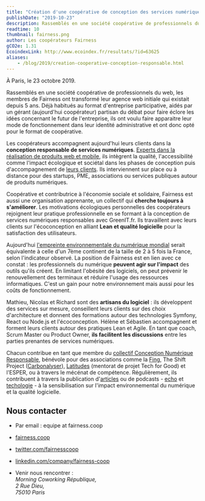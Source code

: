 ```yaml
---
title: "Création d'une coopérative de conception des services numériques prenant en compte l'impact environnemental et sociétal"
publishDate: "2019-10-23"
description: Rassemblés en une société coopérative de professionnels du web, les membres de Fairness accompagnent leurs clients dans la conception responsable de services numériques.
readtime: 10
thumbnail: fairness.png
author: Les coopérateurs Fairness
gCO2e: 1.31
EcoindexLink: http://www.ecoindex.fr/resultats/?id=63625
aliases:
    - /blog/2019/creation-cooperative-conception-responsable.html
---
```

À Paris, le 23 octobre 2019.

Rassemblés en une société coopérative de professionnels du web, les membres de Fairness ont transformé leur agence web initiale qui existait depuis 5 ans. Déjà habitués au format d'entreprise participative, aidés par un gérant (aujourd'hui coopérateur) partisan du débat pour faire éclore les idées concernant le futur de l'entreprise, ils ont voulu faire apparaitre leur mode de fonctionnement dans leur identité administrative et ont donc opté pour le format de coopérative.

Les coopérateurs accompagnent aujourd'hui leurs clients dans la **conception responsable de services numériques**. [Experts dans la réalisation de produits web et mobile](/blog/2019/notre-offre/), ils intègrent la qualité, l'accessibilité comme l'impact écologique et sociétal dans les phases de conception puis d'accompagnement de [leurs clients](/blog/2019/references/). Ils interviennent sur place ou à distance pour des startups, PME, associations ou services publiques autour de produits numériques.

Coopérative et contributrice à l'économie sociale et solidaire, Fairness est aussi une organisation apprenante, un collectif qui **cherche toujours à s'améliorer**. Les motivations écologiques personnelles des coopérateurs rejoignent leur pratique professionnelle en se formant à la conception de services numériques responsables avec GreenIT.fr. Ils travaillent avec leurs clients sur l'écoconception en alliant **Lean et qualité logicielle** pour la satisfaction des utilisateurs.

Aujourd'hui [l'empreinte environnementale du numérique mondial](https://www.greenit.fr/empreinte-environnementale-du-numerique-mondial/) serait équivalente à celle d'un 7ème continent de la taille de 2 à 5 fois la France, selon l'indicateur observé. La position de Fairness est en lien avec ce constat : les professionnels du numérique **peuvent agir sur l'impact** des outils qu'ils créent. En limitant l'obésité des logiciels, on peut prévenir le renouvellement des terminaux et réduire l'usage des ressources informatiques. C'est un gain pour notre environnement mais aussi pour les coûts de fonctionnement.

Mathieu, Nicolas et Richard sont des **artisans du logiciel** : ils développent des services sur mesure, conseillent leurs clients sur des choix d'architecture et donnent des formations autour des technologies Symfony, React ou Node.js et l'écoconception. Hélène et Sébastien accompagnent et forment leurs clients autour des pratiques Lean et Agile. En tant que coach, Scrum Master ou Product Owner, **ils facilitent les discussions** entre les parties prenantes de services numériques.

Chacun contribue en tant que membre du [collectif Conception Numérique Responsable](https://www.conception-numerique-responsable.com/), bénévole pour des associations comme la [Fing](http://fing.org/?lang=fr), The Shift Project ([Carbonalyser](https://theshiftproject.org/carbonalyser-extension-navigateur/)), [Latitudes](https://www.latitudes.cc/) (mentorat de projet Tech for Good) et l'ESPER, ou à travers le mécénat de compétence. Régulièrement, ils contribuent à travers la publication d'[articles](https://www.greenit.fr/2019/10/08/6-arguments-pour-la-conception-responsable-des-services-numeriques/) ou de podcasts - [echo](https://podcastecho.github.io/) et [techologie](https://techologie.net/) - à la sensibilisation sur l'impact environnemental du numérique et la qualité logicielle.

## Nous contacter

* Par email : equipe at fairness.coop

* [fairness.coop](https://fairness.coop/)

* [twitter.com/fairnesscoop](https://twitter.com/fairnesscoop)

* [linkedin.com/company/fairness-coop](https://www.linkedin.com/company/fairness-coop)

* Venir nous rencontrer :   
*Morning Coworking République,  
2 Rue Dieu,  
75010 Paris*
